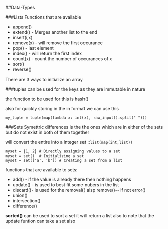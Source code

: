 ##Data-Types

###Lists
Functions that are available

*  append()
*  extend() - Merges another list to the end
*  insert(i,x) 
*  remove(x) - will remove the first occurance 
*  pop() - last element
*  index() - will return the first index
*  count(x) -  count the number of occurances of x
*  sort() 
*  reverse()


There are 3 ways to initialize an array

###tuples
can be used for the keys as they are immutable in nature

the function to be used for this is 
hash()

also for quickly storing in the in format we can use this

`my_tuple = tuple(map(lambda x: int(x), raw_input().split(" ")))`


###Sets
Symettric differences is the the ones which are in either of the sets but do not exist in both of them together

will convert the entire into a integer set ::`list(map(int,list))`

```
myset = {1, 2} # Directly assigning values to a set
myset = set()  # Initializing a set
myset = set(['a', 'b']) # Creating a set from a list
```

functions that are available to sets:

*  add() - if the value is already there then nothing happens 
*  update() - is used  to best fit some nubers in the list
*  discard()-  is used for the removal() alsp remove()-- if not error()
*  union()
*  intersection()
*  difference()

**sorted()** can be used to sort a set it will return a list
also to note that the update funtion can take a set also 
